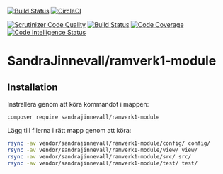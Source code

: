 [![Build Status](https://travis-ci.com/SandraJinnevall/ramverk1-module.svg?branch=main)](https://travis-ci.com/SandraJinnevall/ramverk1-module)
[![CircleCI](https://circleci.com/gh/SandraJinnevall/ramverk1-module.svg?style=svg)](https://app.circleci.com/pipelines/github/SandraJinnevall/ramverk1-module)

[![Scrutinizer Code Quality](https://scrutinizer-ci.com/g/SandraJinnevall/ramverk1-module/badges/quality-score.png?b=main)](https://scrutinizer-ci.com/g/SandraJinnevall/ramverk1-module/?branch=main)
[![Build Status](https://scrutinizer-ci.com/g/SandraJinnevall/ramverk1-module/badges/build.png?b=main)](https://scrutinizer-ci.com/g/SandraJinnevall/ramverk1-module/build-status/main)
[![Code Coverage](https://scrutinizer-ci.com/g/SandraJinnevall/ramverk1-module/badges/coverage.png?b=main)](https://scrutinizer-ci.com/g/SandraJinnevall/ramverk1-module/?branch=main)
[![Code Intelligence Status](https://scrutinizer-ci.com/g/SandraJinnevall/ramverk1-module/badges/code-intelligence.svg?b=main)](https://scrutinizer-ci.com/code-intelligence)

SandraJinnevall/ramverk1-module
======================

## Installation

Instrallera genom att köra kommandot i mappen:

`composer require sandrajinnevall/ramverk1-module`

Lägg till filerna i rätt mapp genom att köra:

```bash
rsync -av vendor/sandrajinnevall/ramverk1-module/config/ config/
rsync -av vendor/sandrajinnevall/ramverk1-module/view/ view/
rsync -av vendor/sandrajinnevall/ramverk1-module/src/ src/
rsync -av vendor/sandrajinnevall/ramverk1-module/test/ test/
```
